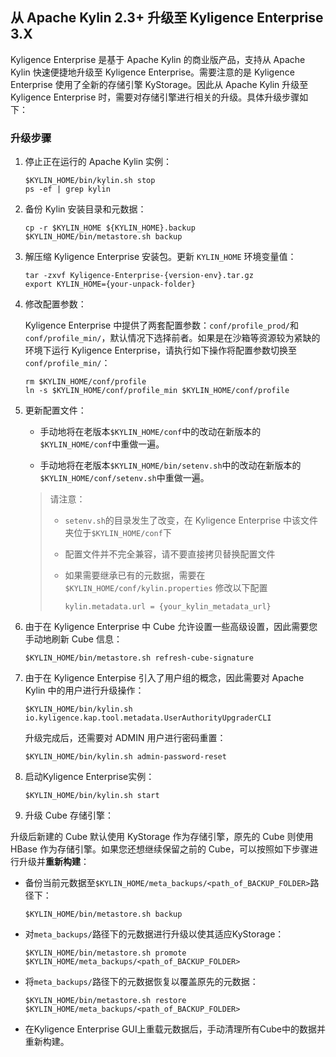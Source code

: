 ## 从 Apache Kylin 2.3+ 升级至 Kyligence Enterprise 3.X

Kyligence Enterprise 是基于 Apache Kylin 的商业版产品，支持从 Apache Kylin 快速便捷地升级至 Kyligence Enterprise。需要注意的是 Kyligence Enterprise 使用了全新的存储引擎 KyStorage。因此从 Apache Kylin 升级至 Kyligence Enterprise 时，需要对存储引擎进行相关的升级。具体升级步骤如下：

### 升级步骤

1. 停止正在运行的 Apache Kylin 实例：

   ```shell
   $KYLIN_HOME/bin/kylin.sh stop
   ps -ef | grep kylin
   ```

2. 备份 Kylin 安装目录和元数据：

   ```shell
   cp -r $KYLIN_HOME ${KYLIN_HOME}.backup
   $KYLIN_HOME/bin/metastore.sh backup
   ```

3. 解压缩 Kyligence Enterprise 安装包。更新 `KYLIN_HOME` 环境变量值：

   ```shell
   tar -zxvf Kyligence-Enterprise-{version-env}.tar.gz
   export KYLIN_HOME={your-unpack-folder}
   ```

4. 修改配置参数：

   Kyligence Enterprise 中提供了两套配置参数：`conf/profile_prod/`和`conf/profile_min/`，默认情况下选择前者。如果是在沙箱等资源较为紧缺的环境下运行 Kyligence Enterprise，请执行如下操作将配置参数切换至`conf/profile_min/`：

   ```shell
   rm $KYLIN_HOME/conf/profile
   ln -s $KYLIN_HOME/conf/profile_min $KYLIN_HOME/conf/profile
   ```

5. 更新配置文件：

   * 手动地将在老版本`$KYLIN_HOME/conf`中的改动在新版本的`$KYLIN_HOME/conf`中重做一遍。

   * 手动地将在老版本`$KYLIN_HOME/bin/setenv.sh`中的改动在新版本的`$KYLIN_HOME/conf/setenv.sh`中重做一遍。

   > 请注意：
   >
   > * `setenv.sh`的目录发生了改变，在 Kyligence Enterprise 中该文件夹位于`$KYLIN_HOME/conf`下
   >
   > * 配置文件并不完全兼容，请不要直接拷贝替换配置文件
   >
   > * 如果需要继承已有的元数据，需要在 `$KYLIN_HOME/conf/kylin.properties` 修改以下配置
   >
   >   ```properties
   >   kylin.metadata.url = {your_kylin_metadata_url}
   >   ```

6. 由于在 Kyligence Enterprise 中 Cube 允许设置一些高级设置，因此需要您手动地刷新 Cube 信息：

   ```shell
   $KYLIN_HOME/bin/metastore.sh refresh-cube-signature
   ```

7. 由于在 Kyligence Enterpise 引入了用户组的概念，因此需要对 Apache Kylin 中的用户进行升级操作：

   ```shell
   $KYLIN_HOME/bin/kylin.sh io.kyligence.kap.tool.metadata.UserAuthorityUpgraderCLI
   ```

   升级完成后，还需要对 ADMIN 用户进行密码重置：

   ```shell
   $KYLIN_HOME/bin/kylin.sh admin-password-reset
   ```

8. 启动Kyligence Enterprise实例：

   ```shell
   $KYLIN_HOME/bin/kylin.sh start
   ```

9. 升级 Cube 存储引擎：

  升级后新建的 Cube 默认使用 KyStorage 作为存储引擎，原先的 Cube 则使用 HBase 作为存储引擎。如果您还想继续保留之前的 Cube，可以按照如下步骤进行升级并**重新构建**：

  - 备份当前元数据至`$KYLIN_HOME/meta_backups/<path_of_BACKUP_FOLDER>`路径下：

    ```shell
    $KYLIN_HOME/bin/metastore.sh backup
    ```

  - 对`meta_backups/`路径下的元数据进行升级以使其适应KyStorage：

    ```shell
    $KYLIN_HOME/bin/metastore.sh promote $KYLIN_HOME/meta_backups/<path_of_BACKUP_FOLDER>
    ```

  - 将`meta_backups/`路径下的元数据恢复以覆盖原先的元数据：

    ```shell
    $KYLIN_HOME/bin/metastore.sh restore $KYLIN_HOME/meta_backups/<path_of_BACKUP_FOLDER>
    ```

  - 在Kyligence Enterprise GUI上重载元数据后，手动清理所有Cube中的数据并重新构建。 